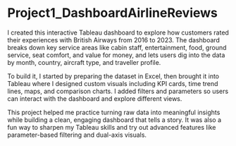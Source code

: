 # Project1_DashboardAirlineReviews

I created this interactive Tableau dashboard to explore how customers rated their experiences with British Airways from 2016 to 2023. The dashboard breaks down key service areas like cabin staff, entertainment, food, ground service, seat comfort, and value for money, and lets users dig into the data by month, country, aircraft type, and traveller profile.

To build it, I started by preparing the dataset in Excel, then brought it into Tableau where I designed custom visuals including KPI cards, time trend lines, maps, and comparison charts. I added filters and parameters so users can interact with the dashboard and explore different views.

This project helped me practice turning raw data into meaningful insights while building a clean, engaging dashboard that tells a story. It was also a fun way to sharpen my Tableau skills and try out advanced features like parameter-based filtering and dual-axis visuals.

